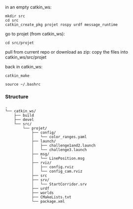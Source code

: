 in an empty catkin_ws:
```
mkdir src
cd src
catkin_create_pkg projet rospy urdf message_runtime
```

go to projet (from catkin_ws):
```
cd src/projet
```

pull from current repo or download as zip:
copy the files into catkin_ws/src/projet


back in catkin_ws:
```
catkin_make

source ~/.bashrc
```

### Structure
```
.
└── catkin_ws/
    ├── build
    ├── devel
    └── src/
        └── projet/
            ├── config/
            │   └── color_ranges.yaml
            ├── launch/
            │   ├── challenge1and2.launch
            │   └── challenge3.launch
            ├── msg/
            │   └── LinePosition.msg
            ├── rviz/
            │   ├── config.rviz
            │   └── config_cam.rviz
            ├── src
            ├── srv/
            │   └── StartCorridor.srv
            ├── urdf
            ├── worlds
            ├── CMakeLists.txt
            └── package.xml
```
